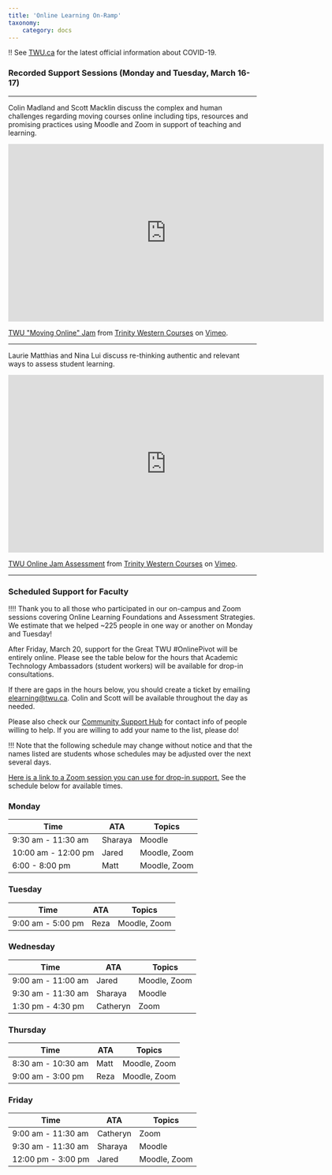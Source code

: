 ```yaml
---
title: 'Online Learning On-Ramp'
taxonomy:
    category: docs
---
```


!! See [TWU.ca](https://www.twu.ca) for the latest official information about COVID-19.

### Recorded Support Sessions (Monday and Tuesday, March 16-17)

---

Colin Madland and Scott Macklin discuss the complex and human challenges regarding moving courses online including tips, resources and promising practices using Moodle and Zoom in support of teaching and learning.

<iframe src="https://player.vimeo.com/video/398390578" width="640" height="360" frameborder="0" allow="autoplay; fullscreen" allowfullscreen></iframe>
<p><a href="https://vimeo.com/398390578">TWU &quot;Moving Online&quot; Jam</a> from <a href="https://vimeo.com/twucourses">Trinity Western Courses</a> on <a href="https://vimeo.com">Vimeo</a>.</p>

---

Laurie Matthias and Nina Lui discuss re-thinking authentic and relevant ways to assess student learning.

<iframe src="https://player.vimeo.com/video/398392036" width="640" height="360" frameborder="0" allow="autoplay; fullscreen" allowfullscreen></iframe>
<p><a href="https://vimeo.com/398392036">TWU Online Jam Assessment</a> from <a href="https://vimeo.com/twucourses">Trinity Western Courses</a> on <a href="https://vimeo.com">Vimeo</a>.</p>

---

### Scheduled Support for Faculty

!!!! Thank you to all those who participated in our on-campus and Zoom sessions covering Online Learning Foundations and Assessment Strategies. We estimate that we helped ~225 people in one way or another on Monday and Tuesday!

After Friday, March 20, support for the Great TWU #OnlinePivot will be entirely online. Please see the table below for the hours that Academic Technology Ambassadors (student workers) will be available for drop-in consultations.

If there are gaps in the hours below, you should create a ticket by emailing [elearning@twu.ca](mailto:elearning@twu.ca). Colin and Scott will be available throughout the day as needed.

Please also check our [Community Support Hub](https://oet.sandcats.io/shared/rEfGT5cEIo2lMbZmYqUDDKYdHHgUKvW8SZre36e-e9F) for contact info of people willing to help. If you are willing to add your name to the list, please do!

!!! Note that the following schedule may change without notice and that the names listed are students whose schedules may be adjusted over the next several days.

[Here is a link to a Zoom session you can use for drop-in support.](https://twu.zoom.us/j/865477611) See the schedule below for available times.

### Monday

| Time | ATA | Topics |
| --- | --- | --- |
| 9:30 am - 11:30 am   | Sharaya  | Moodle |
| 10:00 am - 12:00 pm   | Jared   | Moodle, Zoom || 12:30 - 3:30 pm   | Faith  | Moodle, Zoom |
| 6:00 - 8:00 pm   | Matt   | Moodle, Zoom |

### Tuesday

| Time | ATA |Topics |
| --- | --- | --- |
| 9:00 am - 5:00 pm   | Reza   | Moodle, Zoom |


### Wednesday

| Time | ATA |Topics |
| --- | --- | --- |
| 9:00 am - 11:00 am   | Jared   | Moodle, Zoom |
| 9:30 am - 11:30 am   | Sharaya  | Moodle |
| 1:30 pm - 4:30 pm   | Catheryn  | Zoom   |

### Thursday

| Time | ATA |Topics |
| --- | --- | --- |
| 8:30 am - 10:30 am   | Matt   | Moodle, Zoom |
| 9:00 am - 3:00 pm   | Reza  | Moodle, Zoom |


### Friday

| Time | ATA |Topics |
| --- | --- | --- |
| 9:00 am - 11:30 am   | Catheryn   |  Zoom |
| 9:30 am - 11:30 am   | Sharaya  | Moodle |
| 12:00 pm - 3:00 pm   | Jared  | Moodle, Zoom |




<!---
##### Monday, March 16, 2020
| Topic |  Time | Location | Zoom Link |
|---|---|---|---|
|Moving Online: Foundations   |  9:00 - 10:00 am   | Block Hall    |  [Link to Session](https://twu.zoom.us/j/826710374?pwd=a2VPZVNOWWVibXVuemFiTTNpUUR2QT09) |
| Faculty Consulting and Support     | 10:30 am - 12:00 pm  | Learning Commons  |   |
| Final Assessment Alternatives  |   1:00 - 2:00 pm  | Block Hall  | [Link to Session](https://twu.zoom.us/j/900964178?pwd=ckN2WDNiR3ZoZktCdkpzbEoyWjcwQT09)  |
|  Faculty Consulting and Support |   2:30 - 5:00 pm  | Learning Commons  |   |

##### Tuesday, March 17, 2020
| Topic |  Time | Location | Zoom Link |
|---|---|---|---|
|  Moving Online: Foundations |  9:00 - 10:00 am  |  Block Hall | [Link to Session](https://twu.zoom.us/j/280965367?pwd=MlRwOWJScnE1VTRTc1hNeHUwWjhHQT09&_ga=2.268795058.2138497719.1584210451-1486935178.1580334446)   |
|  Faculty Consulting and Support |   10:30 am - 12:00 pm  | Learning Commons  |   |
| Final Assessment Alternatives  |   1:00 - 2:00 pm  | Block Hall  | [Link to Session](https://twu.zoom.us/j/204165331?pwd=UlZLNEJLa1VlckVkY3hyOVhyWldLdz09)  |
|  Faculty Consulting and Support |   2:30 - 5:00 pm  | Learning Commons  |   |
--->
